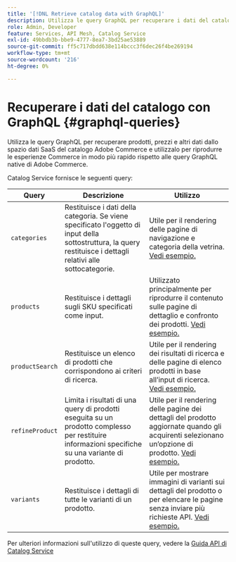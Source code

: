 ```yaml
---
title: '[!DNL Retrieve catalog data with GraphQL]'
description: Utilizza le query GraphQL per recuperare i dati del catalogo e potenziare le esperienze Commerce.
role: Admin, Developer
feature: Services, API Mesh, Catalog Service
exl-id: 49bbdb3b-bbe9-4777-8ea7-3bd25ae53889
source-git-commit: ff5c717dbdd638e114bccc3f6dec26f4be269194
workflow-type: tm+mt
source-wordcount: '216'
ht-degree: 0%

---
```


# Recuperare i dati del catalogo con GraphQL {#graphql-queries}

Utilizza le query GraphQL per recuperare prodotti, prezzi e altri dati dallo spazio dati SaaS del catalogo Adobe Commerce e utilizzalo per riprodurre le esperienze Commerce in modo più rapido rispetto alle query GraphQL native di Adobe Commerce.

Catalog Service fornisce le seguenti query:

| Query | Descrizione | Utilizzo |
|-------|-------------|-------|
| `categories` | Restituisce i dati della categoria. Se viene specificato l&#39;oggetto di input della sottostruttura, la query restituisce i dettagli relativi alle sottocategorie. | Utile per il rendering delle pagine di navigazione e categoria della vetrina. [Vedi esempio.](https://developer.adobe.com/commerce/webapi/graphql/schema/catalog-service/queries/categories/) |
| `products` | Restituisce i dettagli sugli SKU specificati come input. | Utilizzato principalmente per riprodurre il contenuto sulle pagine di dettaglio e confronto dei prodotti. [Vedi esempio.](https://developer.adobe.com/commerce/webapi/graphql/schema/catalog-service/queries/categories/) |
| `productSearch` | Restituisce un elenco di prodotti che corrispondono ai criteri di ricerca. | Utile per il rendering dei risultati di ricerca e delle pagine di elenco prodotti in base all’input di ricerca. [Vedi esempio.](https://developer.adobe.com/commerce/webapi/graphql/schema/catalog-service/queries/products/) |
| `refineProduct` | Limita i risultati di una query di prodotti eseguita su un prodotto complesso per restituire informazioni specifiche su una variante di prodotto. | Utile per il rendering delle pagine dei dettagli del prodotto aggiornate quando gli acquirenti selezionano un’opzione di prodotto. [Vedi esempio.](https://developer.adobe.com/commerce/webapi/graphql/schema/catalog-service/queries/refine-product/) |
| `variants` | Restituisce i dettagli di tutte le varianti di un prodotto. | Utile per mostrare immagini di varianti sui dettagli del prodotto o per elencare le pagine senza inviare più richieste API. [Vedi esempio.](https://developer.adobe.com/commerce/webapi/graphql/schema/catalog-service/queries/product-variants/) |

Per ulteriori informazioni sull&#39;utilizzo di queste query, vedere la [Guida API di Catalog Service](https://developer.adobe.com/commerce/webapi/graphql/schema/catalog-service/)

